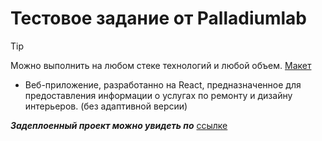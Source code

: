 # Тестовое задание от Palladiumlab
> [!TIP]
> Mожно выполнить на любом стеке технологий и любой объем.
[Макет](https://www.figma.com/design/IDdDBix18rY1J8Ef9UzEBh/Test?node-id=0-1&node-type=canvas&t=scAdxyQqhcFo3i3Q-0)

* Веб-приложение, разработанно на React, предназначенное для предоставления информации о услугах по ремонту и дизайну интерьеров. (без адаптивной версии)


***Задеплоенный проект можно увидеть по*** [ссылке](https://palladium-lab.vercel.app/)
